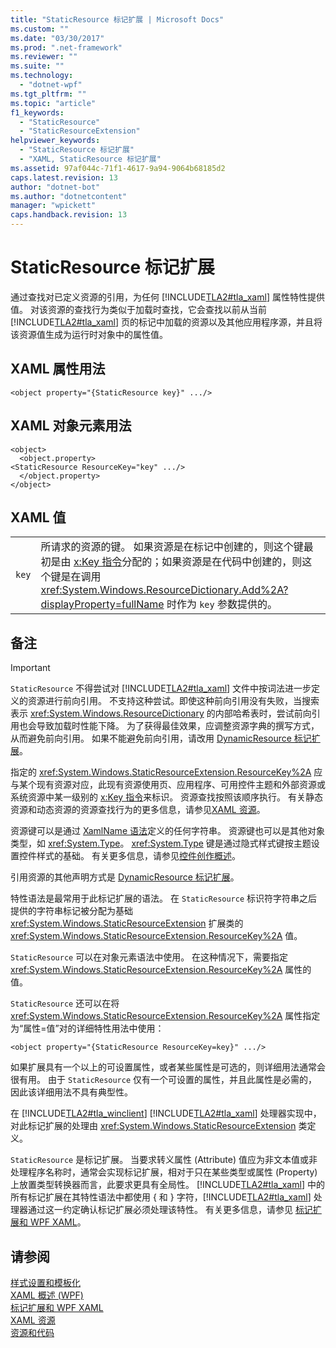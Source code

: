 ```yaml
---
title: "StaticResource 标记扩展 | Microsoft Docs"
ms.custom: ""
ms.date: "03/30/2017"
ms.prod: ".net-framework"
ms.reviewer: ""
ms.suite: ""
ms.technology: 
  - "dotnet-wpf"
ms.tgt_pltfrm: ""
ms.topic: "article"
f1_keywords: 
  - "StaticResource"
  - "StaticResourceExtension"
helpviewer_keywords: 
  - "StaticResource 标记扩展"
  - "XAML, StaticResource 标记扩展"
ms.assetid: 97af044c-71f1-4617-9a94-9064b68185d2
caps.latest.revision: 13
author: "dotnet-bot"
ms.author: "dotnetcontent"
manager: "wpickett"
caps.handback.revision: 13
---
```

# StaticResource 标记扩展
通过查找对已定义资源的引用，为任何 [!INCLUDE[TLA2#tla_xaml](../../../../includes/tla2sharptla-xaml-md.md)] 属性特性提供值。  对该资源的查找行为类似于加载时查找，它会查找以前从当前 [!INCLUDE[TLA2#tla_xaml](../../../../includes/tla2sharptla-xaml-md.md)] 页的标记中加载的资源以及其他应用程序源，并且将该资源值生成为运行时对象中的属性值。  
  
## XAML 属性用法  
  
```  
<object property="{StaticResource key}" .../>  
```  
  
## XAML 对象元素用法  
  
```  
<object>  
  <object.property>  
<StaticResource ResourceKey="key" .../>  
  </object.property>  
</object>  
```  
  
## XAML 值  
  
|||  
|-|-|  
|`key`|所请求的资源的键。  如果资源是在标记中创建的，则这个键最初是由 [x:Key 指令](../../../../docs/framework/xaml-services/x-key-directive.md)分配的；如果资源是在代码中创建的，则这个键是在调用 <xref:System.Windows.ResourceDictionary.Add%2A?displayProperty=fullName> 时作为 `key` 参数提供的。|  
  
## 备注  
  
> [!IMPORTANT]
>  `StaticResource` 不得尝试对 [!INCLUDE[TLA2#tla_xaml](../../../../includes/tla2sharptla-xaml-md.md)] 文件中按词法进一步定义的资源进行前向引用。  不支持这种尝试。即使这种前向引用没有失败，当搜索表示 <xref:System.Windows.ResourceDictionary> 的内部哈希表时，尝试前向引用也会导致加载时性能下降。  为了获得最佳效果，应调整资源字典的撰写方式，从而避免前向引用。  如果不能避免前向引用，请改用 [DynamicResource 标记扩展](../../../../docs/framework/wpf/advanced/dynamicresource-markup-extension.md)。  
  
 指定的 <xref:System.Windows.StaticResourceExtension.ResourceKey%2A> 应与某个现有资源对应，此现有资源使用页、应用程序、可用控件主题和外部资源或系统资源中某一级别的 [x:Key 指令](../../../../docs/framework/xaml-services/x-key-directive.md)来标识。  资源查找按照该顺序执行。  有关静态资源和动态资源的资源查找行为的更多信息，请参见[XAML 资源](../../../../docs/framework/wpf/advanced/xaml-resources.md)。  
  
 资源键可以是通过 [XamlName 语法](../../../../docs/framework/xaml-services/xamlname-grammar.md)定义的任何字符串。  资源键也可以是其他对象类型，如 <xref:System.Type>。  <xref:System.Type> 键是通过隐式样式键按主题设置控件样式的基础。  有关更多信息，请参见[控件创作概述](../../../../docs/framework/wpf/controls/control-authoring-overview.md)。  
  
 引用资源的其他声明方式是 [DynamicResource 标记扩展](../../../../docs/framework/wpf/advanced/dynamicresource-markup-extension.md)。  
  
 特性语法是最常用于此标记扩展的语法。  在 `StaticResource` 标识符字符串之后提供的字符串标记被分配为基础 <xref:System.Windows.StaticResourceExtension> 扩展类的 <xref:System.Windows.StaticResourceExtension.ResourceKey%2A> 值。  
  
 `StaticResource` 可以在对象元素语法中使用。  在这种情况下，需要指定 <xref:System.Windows.StaticResourceExtension.ResourceKey%2A> 属性的值。  
  
 `StaticResource` 还可以在将 <xref:System.Windows.StaticResourceExtension.ResourceKey%2A> 属性指定为“属性\=值”对的详细特性用法中使用：  
  
```  
<object property="{StaticResource ResourceKey=key}" .../>  
```  
  
 如果扩展具有一个以上的可设置属性，或者某些属性是可选的，则详细用法通常会很有用。  由于 `StaticResource` 仅有一个可设置的属性，并且此属性是必需的，因此该详细用法不具有典型性。  
  
 在 [!INCLUDE[TLA2#tla_winclient](../../../../includes/tla2sharptla-winclient-md.md)] [!INCLUDE[TLA2#tla_xaml](../../../../includes/tla2sharptla-xaml-md.md)] 处理器实现中，对此标记扩展的处理由 <xref:System.Windows.StaticResourceExtension> 类定义。  
  
 `StaticResource` 是标记扩展。  当要求转义属性 \(Attribute\) 值应为非文本值或非处理程序名称时，通常会实现标记扩展，相对于只在某些类型或属性 \(Property\) 上放置类型转换器而言，此要求更具有全局性。  [!INCLUDE[TLA2#tla_xaml](../../../../includes/tla2sharptla-xaml-md.md)] 中的所有标记扩展在其特性语法中都使用 { 和 } 字符，[!INCLUDE[TLA2#tla_xaml](../../../../includes/tla2sharptla-xaml-md.md)] 处理器通过这一约定确认标记扩展必须处理该特性。  有关更多信息，请参见 [标记扩展和 WPF XAML](../../../../docs/framework/wpf/advanced/markup-extensions-and-wpf-xaml.md)。  
  
## 请参阅  
 [样式设置和模板化](../../../../docs/framework/wpf/controls/styling-and-templating.md)   
 [XAML 概述 \(WPF\)](../../../../docs/framework/wpf/advanced/xaml-overview-wpf.md)   
 [标记扩展和 WPF XAML](../../../../docs/framework/wpf/advanced/markup-extensions-and-wpf-xaml.md)   
 [XAML 资源](../../../../docs/framework/wpf/advanced/xaml-resources.md)   
 [资源和代码](../../../../docs/framework/wpf/advanced/resources-and-code.md)